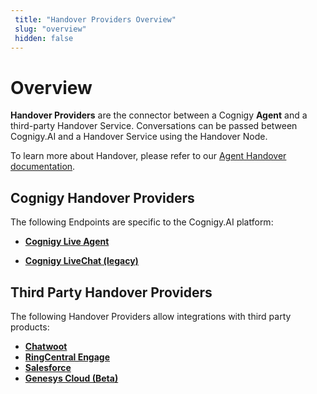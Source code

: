 ```yaml
---
 title: "Handover Providers Overview" 
 slug: "overview" 
 hidden: false 
---
```

# Overview

**Handover Providers** are the connector between a Cognigy **Agent** and a third-party Handover Service. Conversations can be passed between Cognigy.AI and a Handover Service using the Handover Node.

To learn more about Handover, please refer to our [Agent Handover documentation]({{config.site_url}}ai/tools/agent-handover/).

## Cognigy Handover Providers

<div class="divider"></div>

The following Endpoints are specific to the Cognigy.AI platform:

- [**Cognigy Live Agent**]({{config.site_url}}ai/handover-providers/live-agent-handover/)

- [**Cognigy LiveChat (legacy)**]({{config.site_url}}ai/handover-providers/livechat-handover/)

## Third Party Handover Providers

<div class="divider"></div>

The following Handover Providers allow integrations with third party products:

- [**Chatwoot**]({{config.site_url}}ai/handover-providers/chatwoot-handover/)
- [**RingCentral Engage**]({{config.site_url}}ai/endpoints/ringcentral-engage/)
- [**Salesforce**]({{config.site_url}}ai/handover-providers/salesforce-handover/) 
- [**Genesys Cloud (Beta)**]({{config.site_url}}ai/handover-providers/genesys-cloud/) 